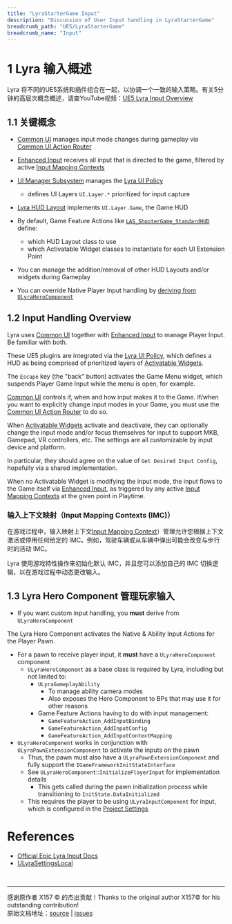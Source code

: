 ```yaml
---
title: "LyraStarterGame Input"
description: "Discussion of User Input handling in LyraStarterGame"
breadcrumb_path: "UE5/LyraStarterGame"
breadcrumb_name: "Input"
---
```


# 1 Lyra 输入概述

Lyra 将不同的UE5系统和插件组合在一起，以协调一个一致的输入策略。有关5分钟的高层次概念概述，请查YouTube视频：[UE5 Lyra Input Overview](https://youtu.be/mEIQDcW65qs)


<a id='KeyConcepts'></a>
## 1.1 关键概念

- [Common UI](/UE5/CommonUI/) manages input mode changes during gameplay via [Common UI Action Router](/UE5/CommonUI/ActionRouter)

- [Enhanced Input](/UE5/EnhancedInput/) receives all input that is directed to the game, filtered by active [Input Mapping Contexts](/UE5/EnhancedInput/InputMappingContext)
  
- [UI Manager Subsystem](/UE5/LyraStarterGame/Input/UIManagerSubsystem) manages the [Lyra UI Policy](/UE5/LyraStarterGame/Input/UIPolicy)
  - defines UI Layers `UI.Layer.*` prioritized for input capture

- [Lyra HUD Layout](/UE5/LyraStarterGame/Input/HUDLayout) implements `UI.Layer.Game`, the Game HUD
- By default, Game Feature Actions like [`LAS_ShooterGame_StandardHUD`](./LAS_ShooterGame_StandardHUD) define:
  - which HUD Layout class to use
  - which Activatable Widget classes to instantiate for each UI Extension Point

- You can manage the addition/removal of other HUD Layouts and/or widgets during Gameplay
- You can override Native Player Input handling by [deriving from `ULyraHeroComponent`](#LyraHeroComponent)


<a id='InputHandlingOverview'></a>
## 1.2 Input Handling Overview

Lyra uses [Common UI](/UE5/CommonUI/) together with [Enhanced Input](/UE5/EnhancedInput/) to manage Player Input. Be familiar with both.

These UE5 plugins are integrated via the [Lyra UI Policy](/UE5/LyraStarterGame/Input/UIPolicy), which defines a HUD as being comprised of prioritized layers of [Activatable Widgets](/UE5/CommonUI/ActivatableWidget).

The `Escape` key (the "back" button) activates the Game Menu widget, which suspends Player Game Input while the menu is open, for example.

[Common UI](/UE5/CommonUI/)
controls if, when and how input makes it to the Game. If/when you want to explicitly change input modes in your Game, you must use the [Common UI Action Router](/UE5/CommonUI/ActionRouter) to do so.

When [Activatable Widgets](/UE5/CommonUI/ActivatableWidget) activate and deactivate, they can optionally change the input mode and/or focus themselves for input to support MKB, Gamepad, VR controllers, etc. The settings are all customizable by input device and platform.

In particular, they should agree on the value of `Get Desired Input Config`, hopefully via a shared implementation.

When no Activatable Widget is modifying the input mode, the input flows to the Game itself via [Enhanced Input](/UE5/EnhancedInput/), as triggered by any active [Input Mapping Contexts](/UE5/EnhancedInput/InputMappingContext) at the given point in Playtime.


<a id='IMC'></a>
### 输入上下文映射（Input Mapping Contexts (IMC)）

在游戏过程中，输入映射上下文[Input Mapping Context](/UE5/EnhancedInput/InputMappingContext)）管理允许您根据上下文激活或停用任何给定的 IMC。例如，驾驶车辆或从车辆中弹出可能会改变与步行时的活动 IMC。

Lyra 使用游戏特性操作来初始化默认 IMC，并且您可以添加自己的 IMC 切换逻辑，以在游戏过程中动态更改输入。

<a id='LyraHeroComponent'></a>
## 1.3 Lyra Hero Component 管理玩家输入

- If you want custom input handling, you **must** derive from `ULyraHeroComponent`

The Lyra Hero Component activates the Native & Ability Input Actions for the Player Pawn.

- For a pawn to receive player input, it **must** have a `ULyraHeroComponent` component
  - `ULyraHeroComponent` as a base class is required by Lyra, including but not limited to:
    - `ULyraGameplayAbility`
      - To manage ability camera modes
      - Also exposes the Hero Component to BPs that may use it for other reasons
    - Game Feature Actions having to do with input management:
      - `GameFeatureAction_AddInputBinding`
      - `GameFeatureAction_AddInputConfig`
      - `GameFeatureAction_AddInputContextMapping`
- `ULyraHeroComponent` works in conjunction with `ULyraPawnExtensionComponent` to activate the inputs on the pawn
  - Thus, the pawn must also have a `ULyraPawnExtensionComponent` and fully support the `IGameFrameworkInitStateInterface`
  - See `ULyraHeroComponent`::`InitializePlayerInput` for implementation details
    - This gets called during the pawn initialization process while transitioning to `InitState.DataInitialized`
  - This requires the player to be using `ULyraInputComponent` for input, which is configured in the [Project Settings](#ProjectSettings)


<a id='References'></a>
# References

- [Official Epic Lyra Input Docs](https://docs.unrealengine.com/5.1/en-US/lyra-input-settings-in-unreal-engine/)
- [ULyraSettingsLocal](/UE5/LyraStarterGame/ULyraSettingsLocal)



<br/>
<hr/>
<div class="container">
    <p> 感谢原作者 X157 &copy; 的杰出贡献！Thanks to the original author X157&copy; for his outstanding contribution!<br/>
        原始文档地址：<a href="https://x157.github.io">source</a> | <a href="https://github.com/x157/x157.github.io/issues">issues</a>
    </p>
</div>